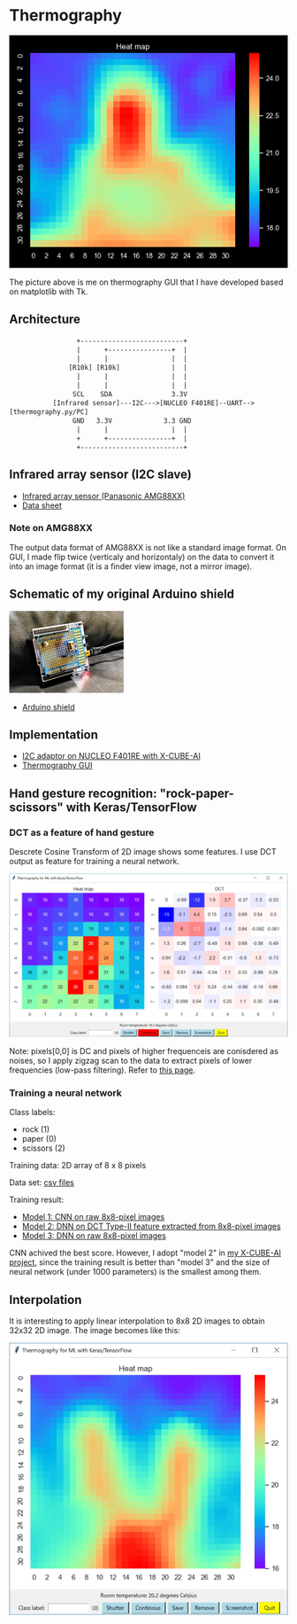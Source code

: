 # Thermography

![](./thermography/screenshots/this_is_me.png)

The picture above is me on thermography GUI that I have developed based on matplotlib with Tk.

## Architecture

```  
                 +--------------------------+
                 |      +----------------+  |
                 |      |                |  |
               [R10k] [R10k]             |  |
                 |      |                |  |
                 |      |                |  |
                SCL    SDA               3.3V
           [Infrared sensor]---I2C--->[NUCLEO F401RE]--UART-->[thermography.py/PC]
                GND   3.3V             3.3 GND         
                 |      |                |  |          
                 +      +----------------+  |         
                 +--------------------------+

```

## Infrared array sensor (I2C slave)

- [Infrared array sensor (Panasonic AMG88XX)](https://industrial.panasonic.com/cdbs/www-data/pdf/ADI8000/ADI8000C53.pdf)
- [Data sheet](https://cdn-learn.adafruit.com/assets/assets/000/043/261/original/Grid-EYE_SPECIFICATIONS%28Reference%29.pdf?1498680225)

### Note on AMG88XX

The output data format of AMG88XX is not like a standard image format. On GUI, I made flip twice (verticaly and horizontaly) on the data to convert it into an image format (it is a finder view image, not a mirror image).

## Schematic of my original Arduino shield

![](./device.jpg)

- [Arduino shield](./kicad/arduino_board.pdf)

## Implementation

- [I2C adaptor on NUCLEO F401RE with X-CUBE-AI](../AI)
- [Thermography GUI](./thermography)


## Hand gesture recognition: "rock-paper-scissors" with Keras/TensorFlow


### DCT as a feature of hand gesture

Descrete Cosine Transform of 2D image shows some features. I use DCT output as feature for training a neural network.

![](./thermography/screenshots/dct.jpg)

Note: pixels[0,0] is DC and pixels of higher frequenceis are conisdered as noises, so I apply zigzag scan to the data to extract pixels of lower frequencies (low-pass filtering). Refer to [this page](https://github.com/araobp/stm32-mcu/tree/master/NUCLEO-F401RE/DCT).

### Training a neural network

Class labels:
- rock (1)
- paper (0)
- scissors (2)

Training data: 2D array of 8 x 8 pixels

Data set: [csv files](./thermography/data)

Training result:
- [Model 1: CNN on raw 8x8-pixel images](./tensorflow/rock_paper_scissors_cnn.ipynb)
- [Model 2: DNN on DCT Type-II feature extracted from 8x8-pixel images](./tensorflow/rock_paper_scissors_dct.ipynb)
- [Model 3: DNN on raw 8x8-pixel images](./tensorflow/rock_paper_scissors_raw_data.ipynb)

CNN achived the best score. However, I adopt "model 2" in [my X-CUBE-AI project](https://github.com/araobp/stm32-mcu/tree/master/NUCLEO-F401RE/AI), since the training result is better than "model 3" and the size of neural network (under 1000 parameters) is the smallest among them.

## Interpolation

It is interesting to apply linear interpolation to 8x8 2D images to obtain 32x32 2D image. The image becomes like this:

![](./thermography/screenshots/interpolated.jpg)
